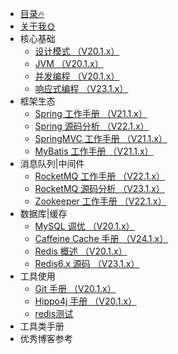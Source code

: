 <!-- _sidebar.md -->
* [目录🔥](/README.md)
* [关于我:sun_with_face:](/SELFINTRODUCTION.md)
* 核心基础
  * [设计模式 （V20.1.x）](/docs/basis/DesignPattern.md)
  * [JVM （V20.1.x）](/docs/basis/JVM.md)
  * [并发编程 （V20.1.x）](/docs/basis/)
  * [响应式编程 （V23.1.x）](/docs/basis/)
* 框架生态
  * [Spring 工作手册 （V21.1.x）](/docs/framework/)
  * [Spring 源码分析 （V22.1.x）](/docs/framework/)
  * [SpringMVC 工作手册 （V21.1.x）](/docs/framework/)
  * [MyBatis 工作手册 （V21.1.x）](/docs/framework/)
* 消息队列|中间件
  * [RocketMQ 工作手册 （V22.1.x）](/docs/middleware/)
  * [RocketMQ 源码分析 （V23.1.x）](/PctDocs/MiddlewareDocs/)
  * [Zookeeper 工作手册 （V22.1.x）](/docs/middleware/)
* 数据库|缓存
  * [MySQL 调优 （V20.1.x）](/docs/database/mysql.md)
  * [Caffeine Cache 手册 （V24.1.x）](/docs/database/CaffeineCacheNote.md)
  * [Redis 概述 （V20.1.x）](/docs/database/Redis.md)
  * [Redis6.x 源码 （V23.1.x）](/docs/database/Redis6.x.md)
* 工具使用
  * [Git 手册 （V20.1.x）](/docs/tools/)
  * [Hippo4j 手册 （V20.1.x）](/docs/tools/)
  * <a href="http://localhost:3000/#/ProjectDocs/DatabaseDocs/Redis" target="_blank">redis测试</a>
* 工具类手册
* 优秀博客参考